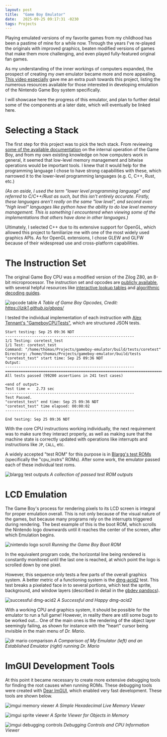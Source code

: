 ```yaml
---
layout: post
title:  "Game Boy Emulator"
date:   2025-09-25 09:17:31 -0230
tags: Projects
---
```


Playing emulated versions of my favorite games from my childhood has been a pastime of mine for a while now. Through the years I've re-played the originals with improved graphics, beaten modified versions of games that make them more challenging, and even played fully-featured original fan games.

As my understanding of the inner workings of computers expanded, the prospect of creating my _own_ emulator became more and more appealing. [This video especially](https://www.youtube.com/watch?v=hy2yY5a1Z-0) gave me an extra push towards this project, listing the numerous resources available for those interested in developing emulation of the Nintendo Game Boy system specifically.

I will showcase here the progress of this emulator, and plan to further detail some of the components at a later date, which will eventually be linked here.

# Selecting a Stack

The first step for this project was to pick the tech stack. From reviewing [some of the available documentation](https://gbdev.io/pandocs/) on the internal operation of the Game Boy, and from my own existing knowledge on how computers work in general, it seemed that low-level memory management and bitwise operations would be important tools. I knew that it would help for the programming language I chose to have strong capabilities with these, which narrowed it to the lower-level programming languages (e.g. C, C++, Rust, etc.)

_(As an aside, I used the term "lower level programming language" and referred to C/C++/Rust as such, but this isn't entirely accurate. Firstly, these languages aren't really on the same "low level", and second even "high level" languages like python have the ability to do low level memory management. This is something I encountered when viewing some of the implementations that others have done in other languages.)_

Ultimately, I selected C++ due to its extensive support for OpenGL, which allowed this project to familiarize me with one of the most widely used graphics APIs. As for OpenGL extensions, I chose GLEW and GLFW because of their widespread use and cross-platform capabilities.

# The Instruction Set

The original Game Boy CPU was a modified version of the Zilog Z80, an 8-bit microprocessor. The instruction set and opcodes are [publicly available](https://gbdev.io/pandocs/CPU_Instruction_Set.html), with several helpful resources like [interactive lookup tables](https://izik1.github.io/gbops/) and [algorithmic decoding guides](https://archive.gbdev.io/salvage/decoding_gbz80_opcodes/Decoding%20Gamboy%20Z80%20Opcodes.html).

![opcode table](../assets/opcode_table.png)
_A Table of Game Boy Opcodes, Credit: https://izik1.github.io/gbops/_

I tested the individual implementation of each instruction with [Alex Tennant's "GameboyCPUTests"](https://github.com/adtennant/GameboyCPUTests), which are structured JSON tests.

```log
Start testing: Sep 25 09:36 NDT
----------------------------------------------------------
1/1 Testing: coretest_test
1/1 Test: coretest_test
Command: "/home/thomas/Projects/gameboy-emulator/build/tests/coretest"
Directory: /home/thomas/Projects/gameboy-emulator/build/tests
"coretest_test" start time: Sep 25 09:36 NDT
Output:
----------------------------------------------------------
===============================================================================
All tests passed (99200 assertions in 241 test cases)

<end of output>
Test time =   2.73 sec
----------------------------------------------------------
Test Passed.
"coretest_test" end time: Sep 25 09:36 NDT
"coretest_test" time elapsed: 00:00:02
----------------------------------------------------------

End testing: Sep 25 09:36 NDT
```

With the core CPU instructions working individually, the next requirement was to make sure they interact properly, as well as making sure that the machine state is correctly updated with operations like interrupts and instructions like `JP`, `CALL`, etc.

A widely accepted "test ROM" for this purpose is in [Blargg's test ROMs](https://github.com/retrio/gb-test-roms) (specifically the "cpu_instrs" ROMs). After some work, the emulator passed each of these individual test roms.

![blargg test outputs](../assets/blargg_outputs.png)
_A collection of passed test ROM outputs_

# LCD Emulation

The Game Boy's process for rendering pixels to its LCD screen is integral for proper emulation overall. This is not only because of the visual nature of the games, but because many programs rely on the interrupts triggered during rendering. The best example of this is the boot ROM, which scrolls the Nintendo logo downwards until it reaches the center of the screen, after which Emulation begins.

![nintendo logo scroll](../assets/nintendo-logo-scroll.gif)
_Running the Game Boy Boot ROM_

In the equivalent program code, the horizontal line being rendered is constantly monitored until the last one is reached, at which point the logo is scrolled down by one pixel.

However, this sequence only tests a few parts of the overall graphics system. A better metric of a functioning system is the [dmg-acid2](https://github.com/mattcurrie/dmg-acid2) test. This test breaks a pixelated face in to several portions, which test the sprite, background, and window layers (described in detail in the [gbdev pandocs](https://gbdev.io/pandocs/Graphics.html)).

![successful dmg-acid2](../assets/my_dmg-acid2.png)
_A Successful and Happy dmg-acid2_

With a working CPU and graphics system, it should be possible for the emulator to run a full game! However, in reality there are still some bugs to be worked out... One of the main ones is the rendering of the object layer seemingly failing, as shown for instance with the "heart" cursor being invisible in the main menu of _Dr. Mario_.

![dr mario comparison](../assets/dr_mario.png)
_A Comparison of My Emulator (left) and an Established Emulator (right) running Dr. Mario_

# ImGUI Development Tools

At this point it became necessary to create more extensive debugging tools for finding the root causes when running ROMs. These debugging tools were created with [Dear ImGUI](https://github.com/ocornut/imgui), which enabled very fast development. These tools are shown below.

![imgui memory viewer](../assets/memory_viewer.png)
_A Simple Hexadecimal Live Memory Viewer_

![imgui sprite viewer](../assets/sprite_viewer.png)
_A Sprite Viewer for Objects in Memory_

![imgui debugging controls](../assets/debugging_controls.png)
_Debugging Controls and CPU Information Viewer_
